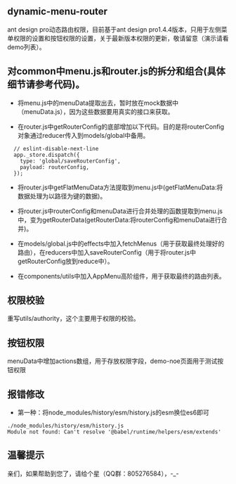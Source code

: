 ## dynamic-menu-router

ant design pro动态路由权限，目前基于ant design pro1.4.4版本，只用于左侧菜单权限的设置和按钮权限的设置，关于最新版本权限的更新，敬请留意（演示请看demo列表）。

## 对common中menu.js和router.js的拆分和组合(具体细节请参考代码)。

  * 将menu.js中的menuData提取出去，暂时放在mock数据中（menuData.js），因为这些数据要用真实的接口来获取。

  * 在router.js中getRouterConfig的底部增加以下代码。目的是将routerConfig对象通过reducer传入到models/global中备用。
  
```
  // eslint-disable-next-line
  app._store.dispatch({
    type: 'global/saveRouterConfig',
    payload: routerConfig,
  });
```

  * 将router.js中getFlatMenuData方法提取到menu.js中(getFlatMenuData:将数据处理为以路径为键的数据)。

  * 将router.js中routerConfig和menuData进行合并处理的函数提取到menu.js中，变为getRouterData(getRouterData:将routerConfig和menuData进行合并)。

  * 在models/global.js中的effects中加入fetchMenus（用于获取最终处理好的路由），在reducers中加入saveRouterConfig（用于将router.js中getRouterConfig放到reduce中）。

  * 在components/utils中加入AppMenu高阶组件，用于获取最终的路由列表。

  ## 权限校验
  
  重写utils/authority，这个主要用于权限的校验。

  ## 按钮权限

  menuData中增加actions数组，用于存放权限字段，demo-noe页面用于测试按钮权限

  ## 报错修改

  * 第一种：将node_modules/history/esm/history.js的esm换位es6即可

```
./node_modules/history/esm/history.js
Module not found: Can't resolve '@babel/runtime/helpers/esm/extends'
```

  ## 温馨提示

  亲们，如果帮助到您了，请给个星（QQ群：805276584），-_-


